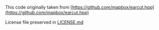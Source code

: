 This code originally taken from [https://github.com/mapbox/earcut.hpp](https://github.com/mapbox/earcut.hpp)

License file preserved in [LICENSE.md](./LICENSE.md)